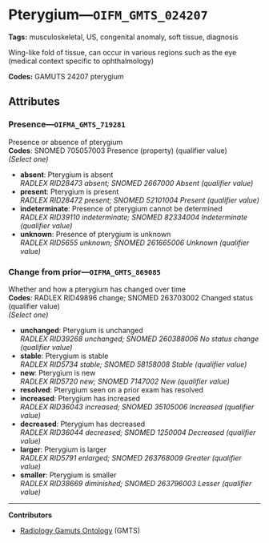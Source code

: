# Pterygium—`OIFM_GMTS_024207`

**Tags:** musculoskeletal, US, congenital anomaly, soft tissue, diagnosis

Wing-like fold of tissue, can occur in various regions such as the eye (medical context specific to ophthalmology)

**Codes:** GAMUTS 24207 pterygium

## Attributes

### Presence—`OIFMA_GMTS_719281`

Presence or absence of pterygium  
**Codes**: SNOMED 705057003 Presence (property) (qualifier value)  
*(Select one)*

- **absent**: Pterygium is absent  
_RADLEX RID28473 absent; SNOMED 2667000 Absent (qualifier value)_
- **present**: Pterygium is present  
_RADLEX RID28472 present; SNOMED 52101004 Present (qualifier value)_
- **indeterminate**: Presence of pterygium cannot be determined  
_RADLEX RID39110 indeterminate; SNOMED 82334004 Indeterminate (qualifier value)_
- **unknown**: Presence of pterygium is unknown  
_RADLEX RID5655 unknown; SNOMED 261665006 Unknown (qualifier value)_

### Change from prior—`OIFMA_GMTS_869085`

Whether and how a pterygium has changed over time  
**Codes**: RADLEX RID49896 change; SNOMED 263703002 Changed status (qualifier value)  
*(Select one)*

- **unchanged**: Pterygium is unchanged  
_RADLEX RID39268 unchanged; SNOMED 260388006 No status change (qualifier value)_
- **stable**: Pterygium is stable  
_RADLEX RID5734 stable; SNOMED 58158008 Stable (qualifier value)_
- **new**: Pterygium is new  
_RADLEX RID5720 new; SNOMED 7147002 New (qualifier value)_
- **resolved**: Pterygium seen on a prior exam has resolved  
- **increased**: Pterygium has increased  
_RADLEX RID36043 increased; SNOMED 35105006 Increased (qualifier value)_
- **decreased**: Pterygium has decreased  
_RADLEX RID36044 decreased; SNOMED 1250004 Decreased (qualifier value)_
- **larger**: Pterygium is larger  
_RADLEX RID5791 enlarged; SNOMED 263768009 Greater (qualifier value)_
- **smaller**: Pterygium is smaller  
_RADLEX RID38669 diminished; SNOMED 263796003 Lesser (qualifier value)_

---

**Contributors**

- [Radiology Gamuts Ontology](https://gamuts.net/) (GMTS)